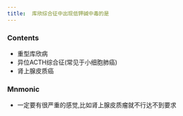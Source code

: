 ```yaml
---
title:  库欣综合征中出现低钾碱中毒的是
--- 
```


### Contents
- 重型库欣病
- 异位ACTH综合征(常见于小细胞肺癌)
- 肾上腺皮质癌

### Mnmonic
- 一定要有很严重的感觉,比如肾上腺皮质瘤就不行达不到要求
